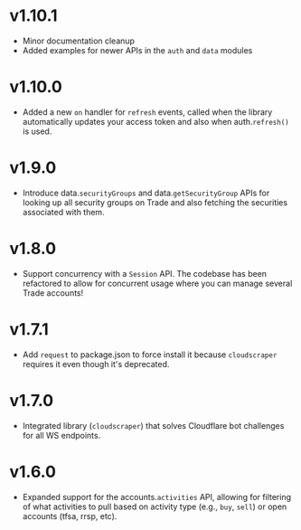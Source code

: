 v1.10.1
==
* Minor documentation cleanup
* Added examples for newer APIs in the `auth` and `data` modules

v1.10.0
==
* Added a new `on` handler for `refresh` events, called when the library automatically updates your access token and also when auth.`refresh()` is used.

v1.9.0
==
* Introduce data.`securityGroups` and data.`getSecurityGroup` APIs for looking up all security groups on Trade
and also fetching the securities associated with them.

v1.8.0
==
* Support concurrency with a `Session` API. The codebase has been refactored to allow for concurrent usage where you can manage several
Trade accounts!

v1.7.1
==
* Add `request` to package.json to force install it because `cloudscraper` requires it even though it's deprecated.

v1.7.0
==
* Integrated library (`cloudscraper`) that solves Cloudflare bot challenges for all WS endpoints.

v1.6.0
==
* Expanded support for the accounts.`activities` API, allowing for filtering of what activities to pull based on activity type (e.g., `buy`, `sell`) or open accounts (tfsa, rrsp, etc).
